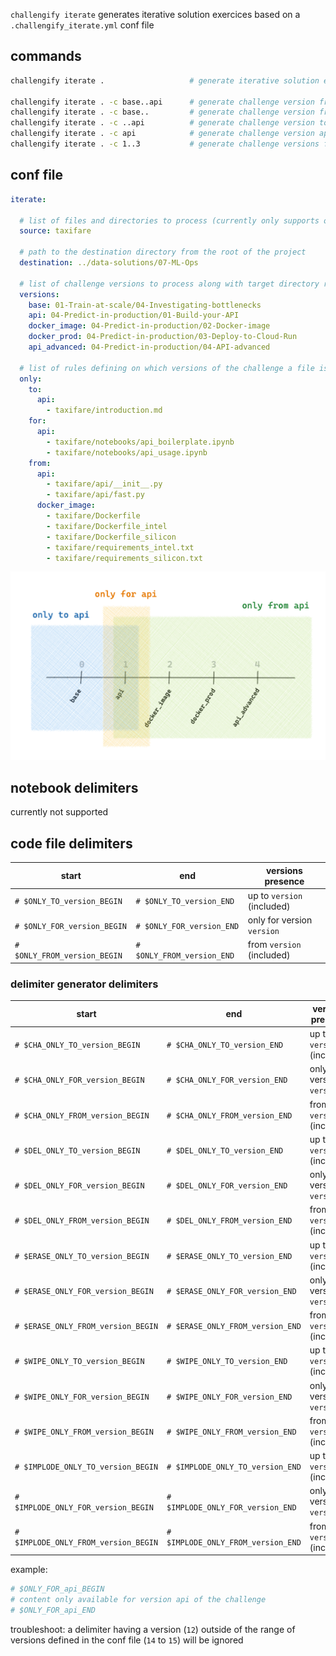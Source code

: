 
`challengify iterate` generates iterative solution exercices based on a `.challengify_iterate.yml` conf file

## commands

``` bash
challengify iterate .                   # generate iterative solution exercices

challengify iterate . -c base..api      # generate challenge version from base to api
challengify iterate . -c base..         # generate challenge version from base
challengify iterate . -c ..api          # generate challenge version to api
challengify iterate . -c api            # generate challenge version api
challengify iterate . -c 1..3           # generate challenge versions from 1 to 3 included
```

## conf file

``` yaml
iterate:

  # list of files and directories to process (currently only supports one)
  source: taxifare

  # path to the destination directory from the root of the project
  destination: ../data-solutions/07-ML-Ops

  # list of challenge versions to process along with target directory relative to the `destination`
  versions:
    base: 01-Train-at-scale/04-Investigating-bottlenecks
    api: 04-Predict-in-production/01-Build-your-API
    docker_image: 04-Predict-in-production/02-Docker-image
    docker_prod: 04-Predict-in-production/03-Deploy-to-Cloud-Run
    api_advanced: 04-Predict-in-production/04-API-advanced

  # list of rules defining on which versions of the challenge a file is present
  only:
    to:
      api:
        - taxifare/introduction.md
    for:
      api:
        - taxifare/notebooks/api_boilerplate.ipynb
        - taxifare/notebooks/api_usage.ipynb
    from:
      api:
        - taxifare/api/__init__.py
        - taxifare/api/fast.py
      docker_image:
        - taxifare/Dockerfile
        - taxifare/Dockerfile_intel
        - taxifare/Dockerfile_silicon
        - taxifare/requirements_intel.txt
        - taxifare/requirements_silicon.txt
```

![version rules](challengify-iterate.png)

## notebook delimiters

currently not supported

## code file delimiters

| start | end | versions presence |
| --- | --- | --- |
| `# $ONLY_TO_version_BEGIN` | `# $ONLY_TO_version_END` | up to `version` (included) |
| `# $ONLY_FOR_version_BEGIN` | `# $ONLY_FOR_version_END` | only for version `version` |
| `# $ONLY_FROM_version_BEGIN` | `# $ONLY_FROM_version_END` | from `version` (included) |

### delimiter generator delimiters

| start | end | versions presence |
| --- | --- | --- |
| `# $CHA_ONLY_TO_version_BEGIN` | `# $CHA_ONLY_TO_version_END` | up to `version` (included) |
| `# $CHA_ONLY_FOR_version_BEGIN` | `# $CHA_ONLY_FOR_version_END` | only for version `version` |
| `# $CHA_ONLY_FROM_version_BEGIN` | `# $CHA_ONLY_FROM_version_END` | from `version` (included) |
| `# $DEL_ONLY_TO_version_BEGIN` | `# $DEL_ONLY_TO_version_END` | up to `version` (included) |
| `# $DEL_ONLY_FOR_version_BEGIN` | `# $DEL_ONLY_FOR_version_END` | only for version `version` |
| `# $DEL_ONLY_FROM_version_BEGIN` | `# $DEL_ONLY_FROM_version_END` | from `version` (included) |
| `# $ERASE_ONLY_TO_version_BEGIN` | `# $ERASE_ONLY_TO_version_END` | up to `version` (included) |
| `# $ERASE_ONLY_FOR_version_BEGIN` | `# $ERASE_ONLY_FOR_version_END` | only for version `version` |
| `# $ERASE_ONLY_FROM_version_BEGIN` | `# $ERASE_ONLY_FROM_version_END` | from `version` (included) |
| `# $WIPE_ONLY_TO_version_BEGIN` | `# $WIPE_ONLY_TO_version_END` | up to `version` (included) |
| `# $WIPE_ONLY_FOR_version_BEGIN` | `# $WIPE_ONLY_FOR_version_END` | only for version `version` |
| `# $WIPE_ONLY_FROM_version_BEGIN` | `# $WIPE_ONLY_FROM_version_END` | from `version` (included) |
| `# $IMPLODE_ONLY_TO_version_BEGIN` | `# $IMPLODE_ONLY_TO_version_END` | up to `version` (included) |
| `# $IMPLODE_ONLY_FOR_version_BEGIN` | `# $IMPLODE_ONLY_FOR_version_END` | only for version `version` |
| `# $IMPLODE_ONLY_FROM_version_BEGIN` | `# $IMPLODE_ONLY_FROM_version_END` | from `version` (included) |

example:
``` python
# $ONLY_FOR_api_BEGIN
# content only available for version api of the challenge
# $ONLY_FOR_api_END
```

troubleshoot: a delimiter having a version (`12`) outside of the range of versions defined in the conf file (`14` to `15`) will be ignored
